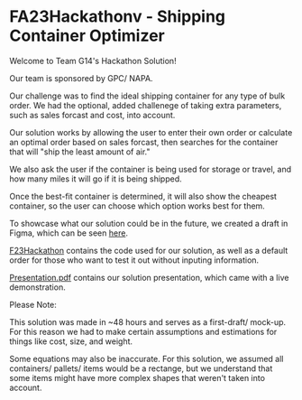 # FA23Hackathonv - Shipping Container Optimizer

Welcome to Team G14's Hackathon Solution!

Our team is sponsored by GPC/ NAPA.

Our challenge was to find the ideal shipping container for any type of bulk order. We had the optional, added challenege of taking extra parameters, such as sales forcast and cost, into account.

Our solution works by allowing the user to enter their own order or calculate an optimal order based on sales forcast, then searches for the container that will "ship the least amount of air."

We also ask the user if the container is being used for storage or travel, and how many miles it will go if it is being shipped. 

Once the best-fit container is determined, it will also show the cheapest container, so the user can choose which option works best for them.

To showcase what our solution could be in the future, we created a draft in Figma, which can be seen [here](https://www.figma.com/file/6TPZpzIK4LJzRXiv56ywk2/Container-Optamizer?type=design&node-id=0%3A1&mode=design&t=chC56czygmI69ONR-1).

[F23Hackathon](F23Hackathon) contains the code used for our solution, as well as a default order for those who want to test it out without inputing information.

[Presentation.pdf](Presentation.pdf) contains our solution presentation, which came with a live demonstration.


Please Note:

This solution was made in ~48 hours and serves as a first-draft/ mock-up. For this reason we had to make certain assumptions and estimations for things like cost, size, and weight.

Some equations may also be inaccurate. For this solution, we assumed all containers/ pallets/ items would be a rectange, but we understand that some items might have more complex shapes that weren't taken into account. 



